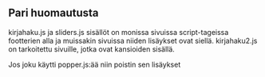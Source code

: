 ## Pari huomautusta

kirjahaku.js ja sliders.js sisällöt on monissa sivuissa script-tageissa footterien alla ja muissakin
sivuissa niiden lisäykset ovat siellä. kirjahaku2.js on tarkoitettu sivuille, jotka ovat kansioiden 
sisällä.

Jos joku käytti popper.js:ää niin poistin sen lisäykset

